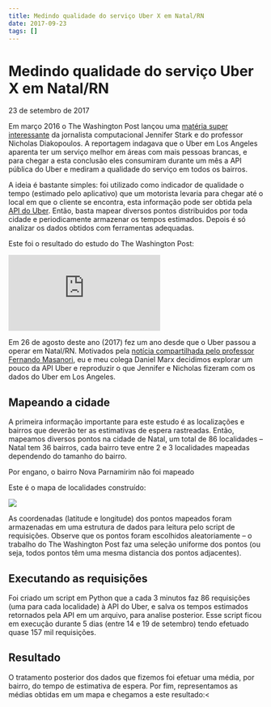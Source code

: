 ```yaml
---
title: Medindo qualidade do serviço Uber X em Natal/RN
date: 2017-09-23
tags: []
---
```


# Medindo qualidade do serviço Uber X em Natal/RN
23 de setembro de 2017

Em março 2016 o The Washington Post lançou uma [matéria super interessante](https://www.washingtonpost.com/news/wonk/wp/2016/03/10/uber-seems-to-offer-better-service-in-areas-with-more-white-people-that-raises-some-tough-questions/?utm_term=.21414a6a4db8) da jornalista computacional Jennifer Stark e do professor Nicholas Diakopoulos. A reportagem indagava que o Uber em Los Angeles aparenta ter um serviço melhor em áreas com mais pessoas brancas, e para chegar a esta conclusão eles consumiram durante um mês a API pública do Uber e mediram a qualidade do serviço em todos os bairros.

A ideia é bastante simples: foi utilizado como indicador de qualidade o tempo (estimado pelo aplicativo) que um motorista levaria para chegar até o local em que o cliente se encontra, esta informação pode ser obtida pela [API do Uber](https://developer.uber.com/docs/riders/ride-requests/tutorials/api/python). Então, basta mapear diversos pontos distribuidos por toda cidade e periodicamente armazenar os tempos estimados. Depois é só analizar os dados obtidos com ferramentas adequadas.

Este foi o resultado do estudo do The Washington Post:

![](https://img.washingtonpost.com/wp-apps/imrs.php?src=https://img.washingtonpost.com/blogs/wonkblog/files/2016/03/uber1.png&w=1484)

Em 26 de agosto deste ano (2017) fez um ano desde que o Uber passou a operar em Natal/RN. Motivados pela [notícia compartilhada pelo professor Fernando Masanori](https://www.facebook.com/fmasanori/posts/10214024510345174), eu e meu colega Daniel Marx decidimos explorar um pouco da API Uber e reproduzir o que Jennifer e Nicholas fizeram com os dados do Uber em Los Angeles.

## Mapeando a cidade

A primeira informação importante para este estudo é as localizações e bairros que deverão ter as estimativas de espera rastreadas. Então, mapeamos diversos pontos na cidade de Natal, um total de 86 localidades – Natal tem 36 bairros, cada bairro teve entre 2 e 3 localidades mapeadas dependendo do tamanho do bairro.

Por engano, o bairro Nova Parnamirim não foi mapeado

Este é o mapa de localidades construído:

![](https://github.com/mrmorais/uber-map-natal/blob/master/imgs/pontos_mapeados.png?raw=true)

As coordenadas (latitude e longitude) dos pontos mapeados foram armazenadas em uma estrutura de dados para leitura pelo script de requisições. Observe que os pontos foram escolhidos aleatoriamente – o trabalho do The Washington Post faz uma seleção uniforme dos pontos (ou seja, todos pontos têm uma mesma distancia dos pontos adjacentes).

## Executando as requisições

Foi criado um script em Python que a cada 3 minutos faz 86 requisições (uma para cada localidade) à API do Uber, e salva os tempos estimados retornados pela API em um arquivo, para analise posterior. Esse script ficou em execução durante 5 dias (entre 14 e 19 de setembro) tendo efetuado quase 157 mil requisições.

## Resultado

O tratamento posterior dos dados que fizemos foi efetuar uma média, por bairro, do tempo de estimativa de espera. Por fim, representamos as médias obtidas em um mapa e chegamos a este resultado:<